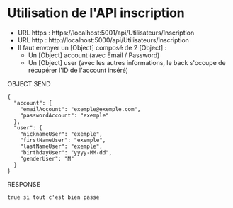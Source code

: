 # Utilisation de l'API inscription

  - URL https : https://localhost:5001/api/Utilisateurs/Inscription
  - URL http : http://localhost:5000/api/Utilisateurs/Inscription
  - Il faut envoyer un [Object] composé de 2 [Object] :
      - Un [Object] account (avec Email / Password)
      - Un [Object] user    (avec les autres informations, le back s'occupe de récupérer l'ID de l'account inséré)

OBJECT SEND

    {
      "account": {
        "emailAccount": "exemple@exemple.com",
        "passwordAccount": "exemple"
      },
      "user": {
        "nicknameUser": "exemple",
        "firstNameUser": "exemple",
        "lastNameUser": "exemple",
        "birthdayUser": "yyyy-MM-dd",
        "genderUser": "M"
      }
    }

RESPONSE

    true si tout c'est bien passé
